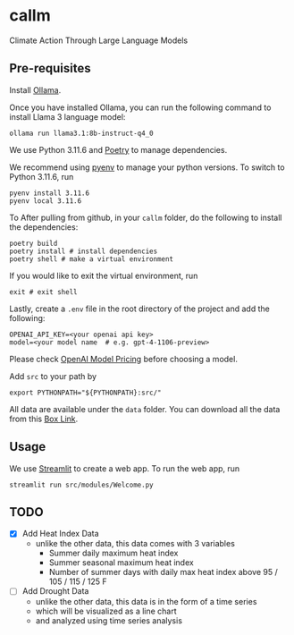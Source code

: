 # callm
Climate Action Through Large Language Models

## Pre-requisites

Install [Ollama](https://github.com/ollama/ollama).

Once you have installed Ollama, you can run the following command to install Llama 3 language model:
```
ollama run llama3.1:8b-instruct-q4_0
```

We use Python 3.11.6 and [Poetry](https://python-poetry.org/) to manage dependencies. 

We recommend using [pyenv](https://github.com/pyenv/pyenv) to manage your python versions. To switch to Python 3.11.6, run 
```
pyenv install 3.11.6
pyenv local 3.11.6
```

To After pulling from github, in your ``callm`` folder, do the following to install the dependencies:
```
poetry build
poetry install # install dependencies
poetry shell # make a virtual environment
```

If you would like to exit the virtual environment, run
```
exit # exit shell
```

Lastly, create a ``.env`` file in the root directory of the project and add the following:
```
OPENAI_API_KEY=<your openai api key>
model=<your model name  # e.g. gpt-4-1106-preview>
```
Please check [OpenAI Model Pricing](https://openai.com/pricing) before choosing a model.

Add ``src`` to your path by 
```
export PYTHONPATH="${PYTHONPATH}:src/"
```

All data are available under the ``data`` folder. You can download all the data from this [Box Link](https://anl.box.com/s/wm888zovyapyou1txae7g75ghpc7sxre).

## Usage
We use [Streamlit](https://streamlit.io) to create a web app. To run the web app, run
```
streamlit run src/modules/Welcome.py
```


## TODO
- [x] Add Heat Index Data
  - unlike the other data, this data comes with 3 variables
    - Summer daily maximum heat index
    - Summer seasonal maximum heat index
    - Number of summer days with daily max heat index above 95 / 105 / 115 / 125 F
- [ ] Add Drought Data
  - unlike the other data, this data is in the form of a time series
  - which will be visualized as a line chart
  - and analyzed using time series analysis